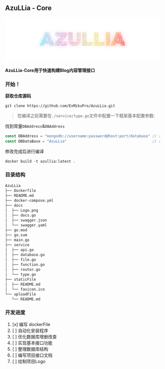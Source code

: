 ## AzuLLia - Core

![](./docs/Logo.png)

**AzuLLia-Core用于快速构建Blog内容管理接口**

### 开始！

**获取仓库源码**

```shell
git clone https://github.com/ExMikuPro/AzuLLia.git
```

> 在编译之前需要在```./service/type.go```文件中配置一下框架基本配置参数:
>

找到常量```DBAddress```&```DBAddress```

```js
const DBAddress = "mongodb://username:password@host:port/database" // 数据库地址
const DBDataBase = "AzuLLia"                                       // 数据库名称
```

修改完成后进行编译

```shell
docker build -t azullia:latest .
```

### 目录结构

 ```
AzuLLia
├── Dockerfile
├── README.md
├── docker-compose.yml
├── docs
│  ├── Logo.png
│  ├── docs.go
│  ├── swagger.json
│  └── swagger.yaml
├── go.mod
├── go.sum
├── main.go
├── service
│  ├── api.go
│  ├── database.go
│  ├── file.go
│  ├── function.go
│  ├── router.go
│  └── type.go
├── staticFile
│  ├── README.md
│  └── favicon.ico
└── uploadFile
    └── README.md

 ```

### 开发进度

1. [x] 编写 dockerFile
2. [ ] 自动化安装程序
3. [ ] 优化数据库增删改查
4. [ ] 实现基本接口功能
5. [ ] 整理数据库结构
6. [ ] 编写项目接口文档
7. [ ] 绘制项目Logo